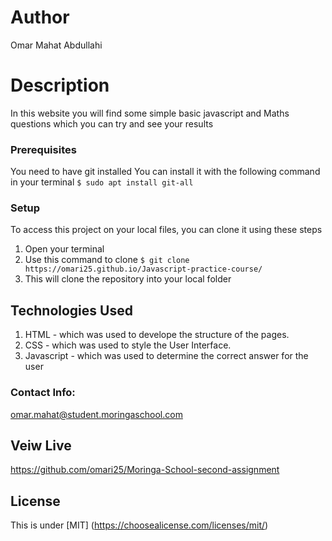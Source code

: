 # Author
Omar Mahat Abdullahi
# Description
In this website you will find some simple basic javascript and Maths questions which you can try and see your results
### Prerequisites
You need to have git installed
You can install it with the following command in your terminal
`$ sudo apt install git-all`
### Setup
To access this project on your local files, you can clone it using these steps
1. Open your terminal
1. Use this command to clone `$ git clone https://omari25.github.io/Javascript-practice-course/`
1. This will clone the repository into your local folder
## Technologies Used
1. HTML - which was used to develope the structure of the pages.
2. CSS - which was used to style the User Interface.
3. Javascript - which was used to determine the correct answer for the user
### Contact Info:
omar.mahat@student.moringaschool.com
## Veiw Live
https://github.com/omari25/Moringa-School-second-assignment
## License
This is under [MIT] (https://choosealicense.com/licenses/mit/)